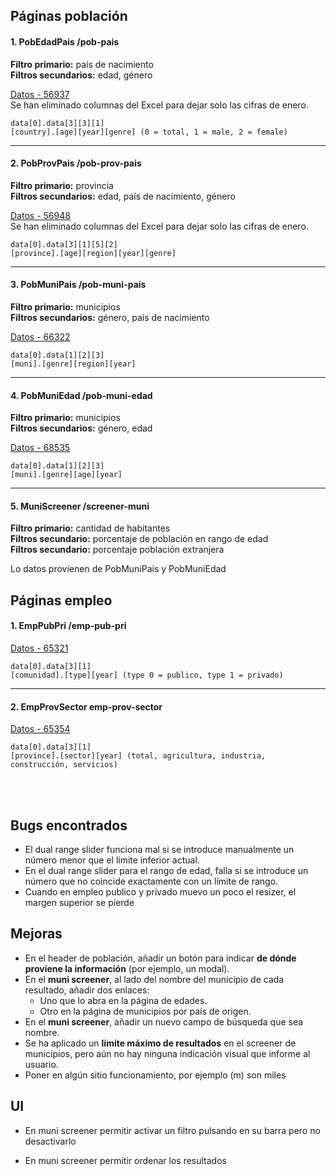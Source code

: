 ## Páginas población

#### 1. PobEdadPais /pob-pais

**Filtro primario:** país de nacimiento  
**Filtros secundarios:** edad, género  

[Datos - 56937](https://www.ine.es/jaxiT3/Tabla.htm?t=56937)  
Se han eliminado columnas del Excel para dejar solo las cifras de enero.

`data[0].data[3][3][1]`
<br>
`[country].[age][year][genre] (0 = total, 1 = male, 2 = female)`

---

#### 2. PobProvPais /pob-prov-pais

**Filtro primario:** provincia  
**Filtros secundarios:** edad, país de nacimiento, género  

[Datos - 56948](https://www.ine.es/jaxiT3/Tabla.htm?t=56948&L=0)  
Se han eliminado columnas del Excel para dejar solo las cifras de enero.

`data[0].data[3][1][5][2]`
<br>
`[province].[age][region][year][genre]`

---

#### 3. PobMuniPais /pob-muni-pais

**Filtro primario:** municipios  
**Filtros secundarios:** género, país de nacimiento  

[Datos - 66322](https://www.ine.es/jaxiT3/Tabla.htm?t=66322&L=0)

`data[0].data[1][2][3]`
<br>
`[muni].[genre][region][year]`

---

#### 4. PobMuniEdad /pob-muni-edad

**Filtro primario:** municipios  
**Filtros secundarios:** género, edad  

[Datos - 68535](https://www.ine.es/jaxiT3/Tabla.htm?t=68535&L=0)

`data[0].data[1][2][3]`
<br>
`[muni].[genre][age][year]`


---

#### 5. MuniScreener /screener-muni

**Filtro primario:** cantidad de habitantes  
**Filtros secundario:** porcentaje de población en rango de edad  
**Filtros secundario:** porcentaje población extranjera  

Lo datos provienen de PobMuniPais y PobMuniEdad


## Páginas empleo

#### 1. EmpPubPri /emp-pub-pri 

[Datos - 65321](https://www.ine.es/jaxiT3/Tabla.htm?t=65321)  

`data[0].data[3][1]`
<br>
`[comunidad].[type][year] (type 0 = publico, type 1 = privado)`

---

#### 2. EmpProvSector emp-prov-sector

[Datos - 65354](https://www.ine.es/jaxiT3/Tabla.htm?t=65354)  

`data[0].data[3][1]`
<br>
`[province].[sector][year] (total, agricultura, industria, construcción, servicios)`


<br>
<br>

## Bugs encontrados

- El dual range slider funciona mal si se introduce manualmente un número menor que el límite inferior actual.
- En el dual range slider para el rango de edad, falla si se introduce un número que no coincide exactamente con un límite de rango.
- Cuando en empleo publico y privado muevo un poco el resizer, el margen superior se pierde


## Mejoras

- En el header de población, añadir un botón para indicar **de dónde proviene la información** (por ejemplo, un modal).
- En el **muni screener**, al lado del nombre del municipio de cada resultado, añadir dos enlaces:
  - Uno que lo abra en la página de edades.
  - Otro en la página de municipios por país de origen.
- En el **muni screener**, añadir un nuevo campo de búsqueda que sea nombre.
- Se ha aplicado un **límite máximo de resultados** en el screener de municipios, pero aún no hay ninguna indicación visual que informe al usuario.
- Poner en algún sitio funcionamiento, por ejemplo (m) son miles


## UI

- En muni screener permitir activar un filtro pulsando en su barra pero no desactivarlo

- En muni screener permitir ordenar los resultados